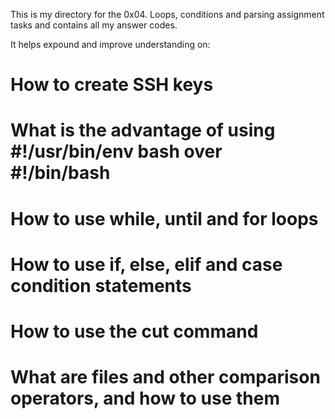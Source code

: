This is my directory for the 0x04. Loops, conditions and parsing assignment tasks and contains all my answer codes.

It helps expound and improve understanding on:
# How to create SSH keys
# What is the advantage of using #!/usr/bin/env bash over #!/bin/bash
# How to use while, until and for loops
# How to use if, else, elif and case condition statements
# How to use the cut command
# What are files and other comparison operators, and how to use them
